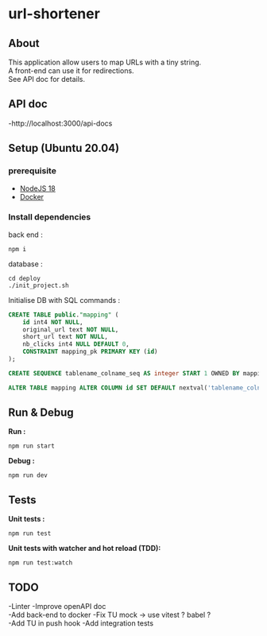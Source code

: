 # url-shortener

## About

This application allow users to map URLs with a tiny string.  
A front-end can use it for redirections.  
See API doc for details.

## API doc

-http://localhost:3000/api-docs


## Setup (Ubuntu 20.04)

### prerequisite

- [NodeJS 18](https://nodejs.org/en/)
- [Docker](https://docs.docker.com/engine/install/ubuntu/)

### Install dependencies

back end :
```shell
npm i
```

database : 
```shell
cd deploy
./init_project.sh
```

Initialise DB with SQL commands :
```sql
CREATE TABLE public."mapping" (
	id int4 NOT NULL,
	original_url text NOT NULL,
	short_url text NOT NULL,
	nb_clicks int4 NULL DEFAULT 0,
	CONSTRAINT mapping_pk PRIMARY KEY (id)
);
```

```sql
CREATE SEQUENCE tablename_colname_seq AS integer START 1 OWNED BY mapping.id;
```

```sql
ALTER TABLE mapping ALTER COLUMN id SET DEFAULT nextval('tablename_colname_seq');
```

## Run & Debug

**Run :**
```shell
npm run start
```

**Debug :**
```shell
npm run dev
```


## Tests

**Unit tests :**
```shell
npm run test
```

**Unit tests with watcher and hot reload (TDD):**
```shell
npm run test:watch
```

## TODO

-Linter
-Improve openAPI doc  
-Add back-end to docker
-Fix TU mock -> use vitest ? babel ?  
-Add TU in push hook
-Add integration tests